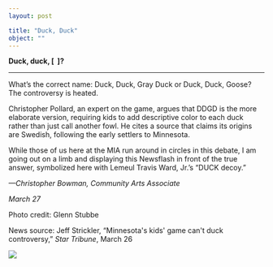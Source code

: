 ```yaml
---
layout: post

title: "Duck, Duck"
object: ""
---
```

**Duck, duck, [  ]?**

****

What’s the correct name: Duck, Duck, Gray Duck or Duck, Duck, Goose? The controversy is heated.

Christopher Pollard, an expert on the game, argues that DDGD is the more elaborate version, requiring kids to add descriptive color to each duck rather than just call another fowl. He cites a source that claims its origins are Swedish, following the early settlers to Minnesota. 

While those of us here at the MIA run around in circles in this debate, I am going out on a limb and displaying this Newsflash in front of the true answer, symbolized here with Lemeul Travis Ward, Jr.’s “DUCK decoy.”

*—Christopher Bowman, Community Arts Associate*

*March 27*

Photo credit: Glenn Stubbe

News source: Jeff Strickler, “Minnesota's kids' game can't duck controversy,” *Star Tribune*, March 26

![]({{siteurl.base}}/images/14-03-27_L2002.110.1_DuckEDIT-1.jpeg)

